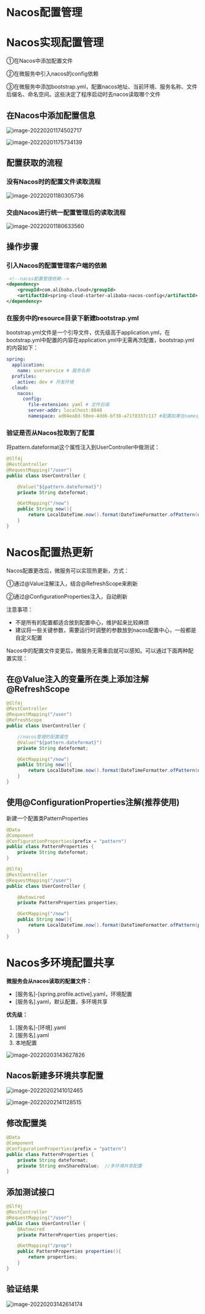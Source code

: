 # Nacos配置管理
# Nacos实现配置管理

①在Nacos中添加配置文件

②在微服务中引入nacos的config依赖

③在微服务中添加bootstrap.yml，配置nacos地址、当前环境、服务名称、文件后缀名、命名空间。这些决定了程序启动时去nacos读取哪个文件

## 在Nacos中添加配置信息

![image-20220201174502717](https://github.com/BlackMe2327/cloudimages27/blob/main/img/image-20220201174502717.png?raw=true)

![image-20220201175734139](https://github.com/BlackMe2327/cloudimages27/blob/main/img/image-20220201175734139.png?raw=true)

## 配置获取的流程

### 没有Nacos时的配置文件读取流程

![image-20220201180305736](https://github.com/BlackMe2327/cloudimages27/blob/main/img/image-20220201180305736.png?raw=true)

### 交由Nacos进行统一配置管理后的读取流程

![image-20220201180633560](https://github.com/BlackMe2327/cloudimages27/blob/main/img/image-20220201180633560.png?raw=true)

## 操作步骤

### 引入Nacos的配置管理客户端的依赖

```xml
 <!--nacos配置管理依赖-->
<dependency>
    <groupId>com.alibaba.cloud</groupId>
    <artifactId>spring-cloud-starter-alibaba-nacos-config</artifactId>
</dependency>
```

### 在服务中的resource目录下新建bootstrap.yml

bootstrap.yml文件是一个引导文件，优先级高于application.yml，在bootstrap.yml中配置的内容在application.yml中无需再次配置，bootstrap.yml的内容如下：

```yaml
spring:
  application:
    name: userservice # 服务名称
  profiles:
    active: dev # 开发环境
  cloud:
    nacos:
      config:
        file-extension: yaml # 文件后缀
        server-addr: localhost:8848
        namespace: ad04ea8d-50ee-4dd6-bf38-a71f8337c117 #配置如果在namespace下要填写namespace的id,不然无法读取bootstrap.yml的配置
```

### 验证是否从Nacos拉取到了配置

将pattern.dateformat这个属性注入到UserController中做测试：

```java
@Slf4j
@RestController
@RequestMapping("/user")
public class UserController {

    @Value("${pattern.dateformat}")
    private String dateformat;

    @GetMapping("/now")
    public String now(){
        return LocalDateTime.now().format(DateTimeFormatter.ofPattern(dateformat, Locale.CHINA));
    }
}
```

# Nacos配置热更新

Nacos配置更改后，微服务可以实现热更新，方式：

①通过@Value注解注入，结合@RefreshScope来刷新

②通过@ConfigurationProperties注入，自动刷新

注意事项：

- 不是所有的配置都适合放到配置中心，维护起来比较麻烦
- 建议将一些关键参数，需要运行时调整的参数放到nacos配置中心，一般都是自定义配置

Nacos中的配置文件变更后，微服务无需重启就可以感知。可以通过下面两种配置实现：

## 在@Value注入的变量所在类上添加注解@RefreshScope

```java
@Slf4j
@RestController
@RequestMapping("/user")
@RefreshScope
public class UserController {

    //nacos管理的配置属性
    @Value("${pattern.dateformat}")
    private String dateformat;

    @GetMapping("/now")
    public String now(){
        return LocalDateTime.now().format(DateTimeFormatter.ofPattern(dateformat, Locale.CHINA));
    }
}
```

## 使用@ConfigurationProperties注解(推荐使用)

新建一个配置类PatternProperties

```java
@Data
@Component
@ConfigurationProperties(prefix = "pattern")
public class PatternProperties {
    private String dateformat;
}
```

```java
@Slf4j
@RestController
@RequestMapping("/user")
public class UserController {

    @Autowired
    private PatternProperties properties;

    @GetMapping("/now")
    public String now(){
        return LocalDateTime.now().format(DateTimeFormatter.ofPattern(properties.getDateformat(), Locale.CHINA));
    }
}
```

# Nacos多环境配置共享

**微服务会从nacos读取的配置文件：**

- [服务名]-[spring.profile.active].yaml，环境配置
- [服务名].yaml，默认配置，多环境共享

**优先级：**

1. [服务名]-[环境].yaml 
2. [服务名].yaml 
3.  本地配置

![image-20220203143627826](https://github.com/BlackMe2327/cloudimages27/blob/main/img/image-20220203143627826.png?raw=true)

## Nacos新建多环境共享配置

![image-20220202141012465](https://github.com/BlackMe2327/cloudimages27/blob/main/img/image-20220202141012465.png?raw=true)

![image-20220202141128515](https://github.com/BlackMe2327/cloudimages27/blob/main/img/image-20220202141128515.png?raw=true)

## 修改配置类

```java
@Data
@Component
@ConfigurationProperties(prefix = "pattern")
public class PatternProperties {
    private String dateformat;	
    private String envSharedValue;	//多环境共享配置
}
```

## 添加测试接口

```java
@Slf4j
@RestController
@RequestMapping("/user")
public class UserController {
    @Autowired
    private PatternProperties properties;

    @GetMapping("/prop")
    public PatternProperties properties(){
        return properties;
    }
}
```

## 验证结果

![image-20220203142614174](https://github.com/BlackMe2327/cloudimages27/blob/main/img/image-20220203142614174.png?raw=true)





